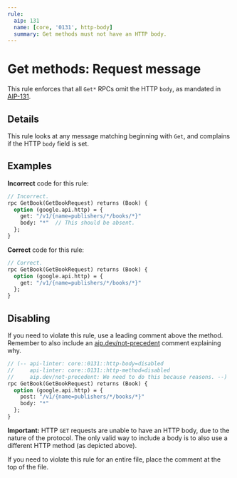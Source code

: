 ```yaml
---
rule:
  aip: 131
  name: [core, '0131', http-body]
  summary: Get methods must not have an HTTP body.
---
```


# Get methods: Request message

This rule enforces that all `Get*` RPCs omit the HTTP `body`, as mandated in
[AIP-131][].

## Details

This rule looks at any message matching beginning with `Get`, and complains if
the HTTP `body` field is set.

## Examples

**Incorrect** code for this rule:

```proto
// Incorrect.
rpc GetBook(GetBookRequest) returns (Book) {
  option (google.api.http) = {
    get: "/v1/{name=publishers/*/books/*}"
    body: "*"  // This should be absent.
  };
}
```

**Correct** code for this rule:

```proto
// Correct.
rpc GetBook(GetBookRequest) returns (Book) {
  option (google.api.http) = {
    get: "/v1/{name=publishers/*/books/*}"
  };
}
```

## Disabling

If you need to violate this rule, use a leading comment above the method.
Remember to also include an [aip.dev/not-precedent][] comment explaining why.

```proto
// (-- api-linter: core::0131::http-body=disabled
//     api-linter: core::0131::http-method=disabled
//     aip.dev/not-precedent: We need to do this because reasons. --)
rpc GetBook(GetBookRequest) returns (Book) {
  option (google.api.http) = {
    post: "/v1/{name=publishers/*/books/*}"
    body: "*"
  };
}
```

**Important:** HTTP `GET` requests are unable to have an HTTP body, due to the
nature of the protocol. The only valid way to include a body is to also use a
different HTTP method (as depicted above).

If you need to violate this rule for an entire file, place the comment at the
top of the file.

[aip-131]: https://aip.dev/131
[aip.dev/not-precedent]: https://aip.dev/not-precedent
